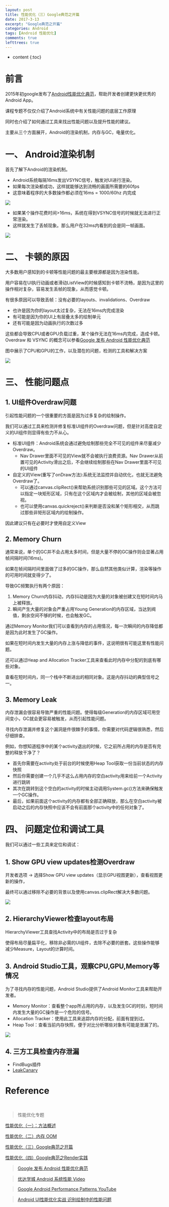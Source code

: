 ```yaml
---
layout: post
title: 性能优化（三）Google典范之开篇
date: 2017-3-13
excerpt: "Google典范之开篇"
categories: Android
tags: [Android 性能优化]
comments: true
lefttrees: true
---
```


* content
{:toc}



# 前言

2015年初google发布了[Android性能优化典范](https://www.youtube.com/watch?v=qk5F6Bxqhr4&list=PLWz5rJ2EKKc9CBxr3BVjPTPoDPLdPIFCE)，帮助开发者创建更快更优秀的Android App。

课程专题不仅仅介绍了Android系统中有关性能问题的底层工作原理

同时也介绍了如何通过工具来找出性能问题以及提升性能的建议。

主要从三个方面展开，Android的渲染机制，内存与GC，电量优化。

# 一、 Android渲染机制

首先了解下Android的渲染机制。

- Android系统每隔16ms发出VSYNC信号，触发对UI进行渲染。
- 如果每次渲染都成功，这样就能够达到流畅的画面所需要的60fps
- 这意味着程序的大多数操作都必须在16ms = 1000/60hz 内完成

![](http://i.imgur.com/0GCKaDk.png)

- 如果某个操作花费时间>16ms，系统在得到VSYNC信号的时候就无法进行正常渲染。
- 这样就发生了丢帧现象。那么用户在32ms内看到的会是同一帧画面。

![](http://i.imgur.com/lSqISqJ.png)


# 二、 卡顿的原因

大多数用户感知到的卡顿等性能问题的最主要根源都是因为渲染性能。

用户容易在UI执行动画或者滑动ListView的时候感知到卡顿不流畅，是因为这里的操作相对复杂，容易发生丢帧的现象，从而感觉卡顿。

有很多原因可以导致丢帧：没有必要的layouts、invalidations、Overdraw

- 也许是因为你的layout太过复杂，无法在16ms内完成渲染
- 有可能是因为你的UI上有层叠太多的绘制单元
- 还有可能是因为动画执行的次数过多

这些都会导致CPU或者GPU负载过重，某个操作无法在16ms内完成，造成卡顿。 Overdraw 和 VSYNC 的概念可以参看[Google 发布 Android 性能优化典范](http://www.oschina.net/news/60157/android-performance-patterns?sid=07vbqo00ovnh233e0ain6ue5a6)

图中展示了CPU和GPU的工作，以及潜在的问题，检测的工具和解决方案

![](http://i.imgur.com/SiZVlJ9.png)


# 三、 性能问题点

## 1. UI组件Overdraw问题

引起性能问题的一个很重要的方面是因为过多复杂的绘制操作。

我们可以通过工具来检测并修复标准UI组件的Overdraw问题，但是针对高度自定义的UI组件则显得有些力不从心。

- 标准UI组件：Android系统会通过避免绘制那些完全不可见的组件来尽量减少 Overdraw。
    - Nav Drawer里面不可见的View就不会被执行浪费资源。Nav Drawer从前置可见的Activity滑出之后，不会继续绘制那些在Nav Drawer里面不可见的UI组件
- 自定义的View(重写了onDraw方法):系统无法监控并自动优化，也就无法避免Overdraw了。
    - 可以通过canvas.clipRect()来帮助系统识别那些可见的区域。这个方法可以指定一块矩形区域，只有在这个区域内才会被绘制，其他的区域会被忽视。
    - 也可以使用canvas.quickreject()来判断是否没和某个矩形相交，从而跳过那些非矩形区域内的绘制操作。

因此建议只有在必要时才使用自定义View

## 2. Memory Churn

通常来说，单个的GC并不会占用太多时间，但是大量不停的GC操作则会显著占用帧间隔时间(16ms)。

如果在帧间隔时间里面做了过多的GC操作，那么自然其他类似计算，渲染等操作的可用时间就变得少了。

导致GC频繁执行有两个原因：

1. Memory Churn内存抖动，内存抖动是因为大量的对象被创建又在短时间内马上被释放。
2. 瞬间产生大量的对象会严重占用Young Generation的内存区域，当达到阀值，剩余空间不够的时候，也会触发GC。

通过Memory Monitor我们可以查看到内存的占用情况，每一次瞬间的内存降低都是因为此时发生了GC操作。

如果在短时间内发生大量的内存上涨与降低的事件，这说明很有可能这里有性能问题。

还可以通过Heap and Allocation Tracker工具来查看此时内存中分配的到底有哪些对象。

查看在短时间内，同一个栈中不断进出的相同对象。这是内存抖动的典型信号之一。

## 3. Memory Leak

内存泄漏会很容易导致严重的性能问题。使得每级Generation的内存区域可用空间变小，GC就会更容易被触发，从而引起性能问题。

寻找内存泄漏并修复这个漏洞是件很棘手的事情，你需要对代码逻辑很熟悉，然后仔细排查。

例如，你想知道程序中的某个activity退出的时候，它之前所占用的内存是否有完整的释放干净了？

- 首先你需要在activity处于前台的时候使用Heap Tool获取一份当前状态的内存快照
- 然后你需要创建一个几乎不这么占用内存的空白activity用来给前一个Activity进行跳转
- 其次在跳转到这个空白的activity的时候主动调用System.gc()方法来确保触发一个GC操作。
- 最后，如果前面这个activity的内存都有全部正确释放，那么在空白activity被启动之后的内存快照中应该不会有前面那个activity中的任何对象了。


# 四、 问题定位和调试工具

我们可以通过一些工具来定位和调试：

## 1. Show GPU view updates检测Overdraw

开发者选项 -> 选择Show GPU view updates（显示GPU视图更新），查看视图更新的操作，

最终可以通过移除不必要的背景以及使用canvas.clipRect解决大多数问题。

![](http://i.imgur.com/BJCf3ps.png)

## 2. HierarchyViewer检查layout布局

HierarchyViewer工具查找Activity中的布局是否过于复杂

使得布局尽量扁平化，移除非必需的UI组件，去除不必要的嵌套。这些操作能够减少Measure，Layout的计算时间。

## 3. Android Studio工具，观察CPU,GPU,Memory等情况

为了寻找内存的性能问题，Android Studio提供了Android Monitor工具来帮助开发者。

- Memory Monitor：查看整个app所占用的内存，以及发生GC的时刻，短时间内发生大量的GC操作是一个危险的信号。
- Allocation Tracker：使用此工具来追踪内存的分配，前面有提到过。
- Heap Tool：查看当前内存快照，便于对比分析哪些对象有可能是泄漏了的。

![](http://i.imgur.com/9Flc6Zh.jpg)

## 4. 三方工具检查内存泄漏

- FindBugs插件
- [LeakCanary](https://www.liaohuqiu.net/cn/posts/leak-canary-read-me/)



# Reference

<br>



> 性能优化专题

[性能优化（一）：方法概述](http://vivianking6855.github.io/2017/02/27/Android-optimization-1-method/)

[性能优化（二）内存 OOM](http://vivianking6855.github.io/2017/02/27/Android-optimization-2-OOM/)

[性能优化（三）Google典范之开篇](http://vivianking6855.github.io/2017/03/13/Android-optimization-3-Google-Publish/)

[性能优化（四）Google典范之Render实践](http://vivianking6855.github.io/2017/03/14/Android-optimization-4-Google-Publish-Render/)

> [Google 发布 Android 性能优化典范](http://www.oschina.net/news/60157/android-performance-patterns?sid=07vbqo00ovnh233e0ain6ue5a6)

> [优达学城 Android 系统性能 Video](https://cn.udacity.com/course/android-performance--ud825)

> [Google Android Performance Patterns YouTube ](https://www.youtube.com/playlist?list=PLWz5rJ2EKKc9CBxr3BVjPTPoDPLdPIFCE)

> [Android UI性能优化实战 识别绘制中的性能问题](http://blog.csdn.net/lmj623565791/article/details/45556391/)





